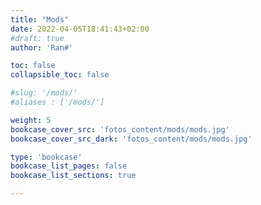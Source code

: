 ```yaml
---
title: "Mods"
date: 2022-04-05T18:41:43+02:00
#draft: true
author: 'Ran#'

toc: false
collapsible_toc: false

#slug: '/mods/'
#aliases : ['/mods/']

weight: 5
bookcase_cover_src: 'fotos_content/mods/mods.jpg'
bookcase_cover_src_dark: 'fotos_content/mods/mods.jpg'

type: 'bookcase'
bookcase_list_pages: false
bookcase_list_sections: true

---
```

